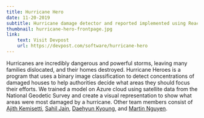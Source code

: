 ```yaml
---
title: Hurricane Hero
date: 11-20-2019
subtitle: Hurricane damage detector and reported implemented using React.js and Flask + CNN classifier running on Azure Cloud
thumbnail: hurricane-hero-frontpage.jpg
link:
    text: Visit Devpost
    url: https://devpost.com/software/hurricane-hero
---
```

Hurricanes are incredibly dangerous and powerful storms, leaving many families dislocated, and their homes destroyed. 
Hurricane Heroes is a program that uses a binary image classification to detect concentrations of damaged houses to help authorities decide what areas they should focus their efforts.
We trained a model on Azure cloud using satellite data from the National Geodetic Survey and create a visual representation to show what areas were most damaged by a hurricane.
Other team members consist of [Ajith Kemisetti](https://devpost.com/AjithK14), [Sahil Jain](https://github.com/sahiljain11), [Daehyun Kyoung](https://devpost.com/danielkyoung2001), and [Martin Nguyen](https://devpost.com/martinmnguyen).                                                                                                       
